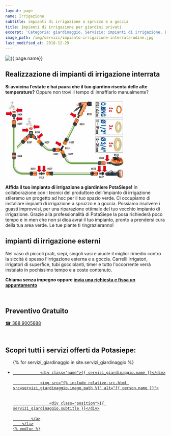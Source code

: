 ```yaml
---
layout: page
name: Irrigazione
subtitle: impianti di irrigazione a spruzzo e a goccia
title: Impianti di irrigazione per giardini privati
excerpt: 'Categoria: giardinaggio. Servizio: impianti di irrigazione. Elaboriamo progetti su misura in collaborazione diretta con i tecnici del produttore del sistema di irrigazione'
image_path: /img/servizi/impianto-irrigazione-interrata-udine.jpg
last_modified_at: 2018-12-29
---
```

<img src="{{ page.image_path }}" alt="{{ page.name}}" title="{{ page.name }}"/>

## Realizzazione di impianti di irrigazione interrata

**Si avvicina l’estate e hai paura che il tuo giardino risenta delle alte temperature?** Oppure non trovi il tempo di innaffiarlo manualmente?

![progettazione-di-impianti-di-irrigazione](/img/impianto-irrigazione.jpg  "progettazione e realizzazione di vari tipi di impianti per l'irrigazione del giardino")

**Affida il tuo impianto di irrigazione a giardiniere PotaSiepe!** In collaborazione con i tecnici del produttore dell'impianto di irrigazione stileremo un progetto ad hoc per il tuo spazio verde. Ci occupiamo di installare impianti di irrigazione a spruzzo e a goccia. Possiamo risolvere i guasti improvvisi, per una riparazione ottimale del tuo vecchio impianto di irrigazione. Grazie alla professionalità di PotaSiepe la posa richiederà poco tempo e in men che non si dica avrai il tuo impianto, pronto a prendersi cura della tua area verde. Le tue piante ti ringrazieranno!

## impianti di irrigazione esterni

Nel caso di piccoli prati, siepi, singoli vasi e aiuole il miglior rimedio contro la siccità è spesso l'irrigazione esterna e a goccia. Carrelli irrigatori, irrigatori di superfice, tubi gocciolanti, timer e tutto l'occorrente verrà instalato in pochissimo tempo e a costo contenuto.

**Chiama senza impegno oppure [invia una richiesta e fissa un appuntamento](/contatti/ "invia una richiesta di preventivo e fissa un appuntamento")**

<br/>
<div class="text-center">
  <h2>Preventivo Gratuito</h2>
  <a title="numero di telefono di Potasiepe Giardiniere +393889005888" href="tel:+393889005888" class="button">&#9742; 388 9005888</a>
</div>
<br/><br/>

## Scopri tutti i servizi offerti da Potasiepe:

<div class="list-collection">
<ul>
	{% for servizi_giardinaggio in site.servizi_giardinaggio %}
		<li>
			<a href="{{ site.baseurl }}{{ servizi_giardinaggio.url }}">

				<div class="name">{{ servizi_giardinaggio.name }}</div>

				<img src="{% include relative-src.html src=servizi_giardinaggio.image_path %}" alt="{{ person.name }}">


					<div class="position">{{ servizi_giardinaggio.subtitle }}</div>

			</a>
		</li>
	{% endfor %}

</ul>
</div>

